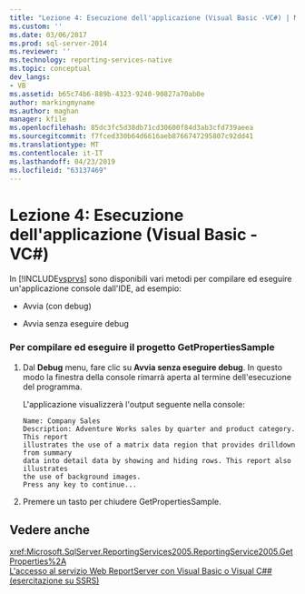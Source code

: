 ```yaml
---
title: "Lezione 4: Esecuzione dell'applicazione (Visual Basic -VC#) | Microsoft Docs"
ms.custom: ''
ms.date: 03/06/2017
ms.prod: sql-server-2014
ms.reviewer: ''
ms.technology: reporting-services-native
ms.topic: conceptual
dev_langs:
- VB
ms.assetid: b65c74b6-889b-4323-9240-90827a70ab0e
author: markingmyname
ms.author: maghan
manager: kfile
ms.openlocfilehash: 85dc3fc5d38db71cd30600f84d3ab3cfd739aeea
ms.sourcegitcommit: f7fced330b64d6616aeb8766747295807c92dd41
ms.translationtype: MT
ms.contentlocale: it-IT
ms.lasthandoff: 04/23/2019
ms.locfileid: "63137469"
---
```

# <a name="lesson-4-running-the-application-vb-vc"></a>Lezione 4: Esecuzione dell'applicazione (Visual Basic -VC#)
  In [!INCLUDE[vsprvs](../includes/vsprvs-md.md)] sono disponibili vari metodi per compilare ed eseguire un'applicazione console dall'IDE, ad esempio:  
  
-   Avvia (con debug)  
  
-   Avvia senza eseguire debug  
  
### <a name="to-build-and-run-the-getpropertiessample"></a>Per compilare ed eseguire il progetto GetPropertiesSample  
  
1.  Dal **Debug** menu, fare clic su **Avvia senza eseguire debug**. In questo modo la finestra della console rimarrà aperta al termine dell'esecuzione del programma.  
  
     L'applicazione visualizzerà l'output seguente nella console:  
  
    ```  
    Name: Company Sales  
    Description: Adventure Works sales by quarter and product category. This report  
    illustrates the use of a matrix data region that provides drilldown from summary  
    data into detail data by showing and hiding rows. This report also illustrates  
    the use of background images.  
    Press any key to continue...  
    ```  
  
2.  Premere un tasto per chiudere GetPropertiesSample.  
  
## <a name="see-also"></a>Vedere anche  
 <xref:Microsoft.SqlServer.ReportingServices2005.ReportingService2005.GetProperties%2A>   
 [L'accesso al servizio Web ReportServer con Visual Basic o Visual C#&#35; &#40;esercitazione su SSRS&#41;](../../2014/tutorials/access-report-server-web-service-vb-vcsharp-ssrs-tutorial.md)  
  
  
